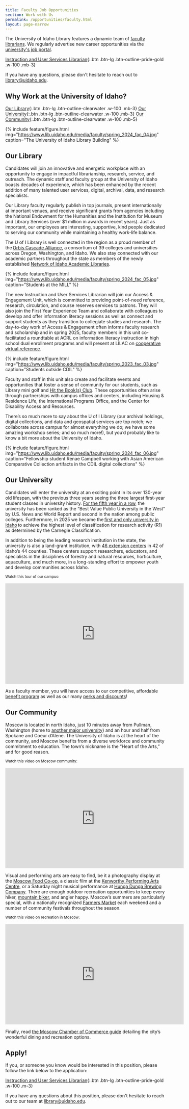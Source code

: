 ```yaml
---
title: Faculty Job Opportunities
section: Work with Us
permalink: /opportunities/faculty.html
layout: page-narrow
---
```


The University of Idaho Library features a dynamic team of [faculty librarians](https://www.lib.uidaho.edu/about/librarians.html). 
We regularly advertise new career opportunities via the [university's job portal](https://uidaho.peopleadmin.com/).

[Instruction and User Services Librarian](https://uidaho.peopleadmin.com/postings/47851/){:.btn .btn-lg .btn-outline-pride-gold .w-100 .mb-3}

<!--There are no listings at this time, but please check back!-->
If you have any questions, please don't hesitate to reach out to <library@uidaho.edu>.

## Why Work at the University of Idaho?

[Our Library](#our-library){:.btn .btn-lg .btn-outline-clearwater .w-100 .mb-3}
[Our University](#our-university){:.btn .btn-lg .btn-outline-clearwater .w-100 .mb-3}
[Our Community](#our-community){:.btn .btn-lg .btn-outline-clearwater .w-100 .mb-5}

{% include feature/figure.html img="https://www.lib.uidaho.edu/media/faculty/spring_2024_fac_04.jpg" caption="The University of Idaho Library Building" %}

## Our Library

Candidates will join an innovative and energetic workplace with an opportunity to engage in impactful librarianship, research, service, and outreach. The dynamic staff and faculty group at the University of Idaho boasts decades of experience, which has been enhanced by the recent addition of many talented user services, digital, archival, data, and research specialists. 

Our Library faculty regularly publish in top journals, present internationally at important venues, and receive significant grants from agencies including the National Endowment for the Humanities and the Institution for Museum and Library Services (over $1 million in awards in recent years). Just as important, our employees are interesting, supportive, kind people dedicated to serving our community while maintaining a healthy work-life balance.   

The U of I Library is well connected in the region as a proud member of the [Orbis Cascade Alliance](https://www.orbiscascade.org/), a consortium of 39 colleges and universities across Oregon, Washington, and Idaho. We also stay connected with our academic partners throughout the state as members of the newly established [Network of Idaho Academic Libraries](https://idahoacademiclibraries.org/).  

{% include feature/figure.html img="https://www.lib.uidaho.edu/media/faculty/spring_2024_fac_05.jpg" caption="Students at the MILL" %}

The new Instruction and User Services Librarian will join our Access & Engagement Unit, which is committed to providing point-of-need reference, research, circulation, and course reserves services to patrons. They will also join the First Year Experience Team and collaborate with colleagues to develop and offer information literacy sessions as well as connect and support students as they transition to collegiate studies and research. The day-to-day work of Access & Engagement often informs faculty research and scholarship and in spring 2025, faculty members in this unit co-facilitated a roundtable at ACRL on information literacy instruction in high school dual enrollment programs and will present at LILAC on [cooperative virtual reference](https://www.lilacconference.com/events/2025/librarians-without-borders-opportunity-and-hesitancy-in-cooperative-virtual-reference).

{% include feature/figure.html img="https://www.lib.uidaho.edu/media/faculty/spring_2023_fac_03.jpg" caption="Students outside CDIL" %}

Faculty and staff in this unit also create and facilitate events and opportunities that foster a sense of community for our students, such as Library mini golf and [Hit the Book(s) Club](https://libguides.uidaho.edu/bookclub). These opportunities often arise through partnerships with campus offices and centers, including Housing & Residence Life, the International Programs Office, and the Center for Disability Access and Resources. 

There’s so much more to say about the U of I Library (our archival holdings, digital collections, and data and geospatial services are top notch; we collaborate across campus for almost everything we do; we have some amazing workshop series; and so much more!), but you’d probably like to know a bit more about the University of Idaho. 

{% include feature/figure.html img="https://www.lib.uidaho.edu/media/faculty/spring_2024_fac_06.jpg" caption="Fellowship student Renae Campbell working with Asian American Comparative Collection  artifacts in the CDIL digital collections" %}

## Our University

Candidates will enter the university at an exciting point in its over 130-year old lifespan, with the previous three years seeing the three largest first-year student classes in university history. [For the fifth year in a row](https://www.uidaho.edu/news/usnwr), the university has been ranked as the “Best Value Public University in the West” by U.S. News and World Report and second in the nation among public colleges. Furthermore, in 2025 we became the [first and only university in Idaho](https://www.uidaho.edu/ui/ucm/carnegie-r1) to achieve the highest level of classification for research activity (R1) as determined by the Carnegie Classification.

In addition to being the leading research institution in the state, the university is also a land-grant institution, with [46 extension centers](https://www.uidaho.edu/extension/directory/counties) in 42 of Idaho’s 44 counties. These centers support researchers, educators, and specialists in the disciplines of forestry and natural resources, horticulture, aquaculture, and much more, in a long-standing effort to empower youth and develop communities across Idaho. 

<small>Watch this tour of our campus:</small>

<div class="ratio ratio-16x9 mb-3">
    <iframe title="Campus tour video"  width="560" height="315" src="https://www.youtube-nocookie.com/embed/kV8DIuy1iyE?rel=0&modestbranding=1" frameborder="0" allow="accelerometer; autoplay; clipboard-write; encrypted-media; gyroscope; picture-in-picture" allowfullscreen></iframe>
</div>

As a faculty member, you will have access to our competitive, affordable [benefit program](https://www.uidaho.edu/human-resources/benefits) as well as our many [perks and discounts](https://www.uidaho.edu/human-resources/benefits/core-benefits/perks)!

## Our Community

Moscow is located in north Idaho, just 10 minutes away from Pullman, Washington (home to [another major university](https://wsu.edu/)) and an hour and half from Spokane and Coeur d’Alene. The University of Idaho is at the heart of the community, and Moscow benefits from a diverse workforce and community commitment to education. The town’s nickname is the “Heart of the Arts,” and for good reason.

<small>Watch this video on Moscow community:</small>

<div class="ratio ratio-16x9 mb-3">
    <iframe title="Campus tour video"  width="560" height="315" src="https://www.youtube-nocookie.com/embed/55a3v1KHA7Q?rel=0&modestbranding=1" frameborder="0" allow="accelerometer; autoplay; clipboard-write; encrypted-media; gyroscope; picture-in-picture" allowfullscreen></iframe>
</div>

Visual and performing arts are easy to find, be it a photography display at the [Moscow Food Co-op](https://www.moscowfood.coop/), a classic film at the [Kenworthy Performing Arts Centre](https://www.kenworthy.org/), or a Saturday night musical performance at [Hunga Dunga Brewing Company](https://www.hungadungabrewing.com/). There are enough outdoor recreation opportunities to keep every hiker, [mountain biker](https://mambatrails.org/), and angler happy. Moscow’s summers are particularly special, with a nationally recognized [Farmers Market](https://www.ci.moscow.id.us/197/Community-Events-Division-Moscow-Farmers) each weekend and a number of community festivals throughout the season.  

<small>Watch this video on recreation in Moscow:</small>

<div class="ratio ratio-16x9 mb-3">
    <iframe title="Campus tour video"  width="560" height="315" src="https://www.youtube-nocookie.com/embed/QGahQKWJFns?rel=0&modestbranding=1" frameborder="0" allow="accelerometer; autoplay; clipboard-write; encrypted-media; gyroscope; picture-in-picture" allowfullscreen></iframe>
</div>

Finally, read [the Moscow Chamber of Commerce guide](https://moscowchamber.com/) detailing the city’s wonderful dining and recreation options.

## Apply!

If you, or someone you know would be interested in this position, please follow the link below to the application: 

[Instruction and User Services Librarian](https://uidaho.peopleadmin.com/postings/47851/){:.btn .btn-lg .btn-outline-pride-gold .w-100 .m-3} 

If you have any questions about this position, please don't hesitate to reach out to our team at <library@uidaho.edu>.

